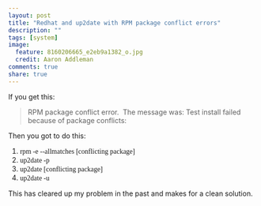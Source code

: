 ```yaml
---
layout: post
title: "Redhat and up2date with RPM package conflict errors"
description: ""
tags: [system]
image:
  feature: 8160206665_e2eb9a1382_o.jpg
  credit: Aaron Addleman
comments: true
share: true
---
```



<p>If you get this:
</p>
<blockquote>RPM package conflict error.&nbsp; The message was:
Test install failed because of package conflicts:</blockquote>
Then you got to do this:
<ol>
<li><span style="font-family: terminal,monaco;">rpm -e --allmatches [conflicting package]</span></li>
<li><span style="font-family: terminal,monaco;">up2date -p</span></li>
<li><span style="font-family: terminal,monaco;">up2date [conflicting package]</span></li>
<li><span style="font-family: terminal,monaco;">up2date -u</span></li>
</ol>
This has cleared up my problem in the past and makes for a clean solution.
